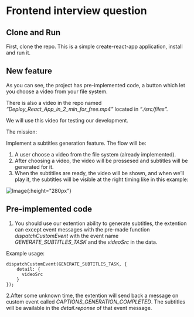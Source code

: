 # Frontend interview question

## Clone and Run

First, clone the repo. This is a simple create-react-app application, install and run it.

## New feature

As you can see, the project has pre-implemented code, a button which let you choose a video from your file system. 

There is also a video in the repo named *“Deploy_React_App_in_2_min_for_free.mp4”*  located in *“./src/files”.* 

We will use this video for testing our development.

The mission: 

Implement a subtitles generation feature. The flow will be:

1. A user choose a video from the file system (already implemented).
2. After choosing a video, the video will be prossesed and subtitles will be generated for it.
3. When the subtitiles are ready, the video will be shown, and when we’ll play it, the subtitles will be visible at the right timing like in this example:

![Image](https://nostalgic-blinker-247.notion.site/image/https%3A%2F%2Fprod-files-secure.s3.us-west-2.amazonaws.com%2Ff717d4d8-772b-45bf-9486-6afc736669d3%2F06e81ca9-ee7d-4bac-8ef7-423cecb1960a%2FUntitled.png?table=block&id=054a77ed-5256-4e74-a1f7-bc0fe4b50a77&spaceId=f717d4d8-772b-45bf-9486-6afc736669d3&width=2000&userId=&cache=v2){:height="280px"}

## Pre-implemented code

1. You should use our extention ability to generate subtitles, the extention can except event messages with the pre-made function *dispatchCustomEvent* with the event name *GENERATE_SUBTITLES_TASK* and the *videoSrc* in the data.

Example usage:

```tsx
dispatchCustomEvent(GENERATE_SUBTITLES_TASK, {
    detail: {
      videoSrc
    }
});
```

2.After some unknown time, the extention will send back a message on custom event called *CAPTIONS_GENERATION_COMPLETED*. The subtitles will be available in the *detail.reponse* of that event message.